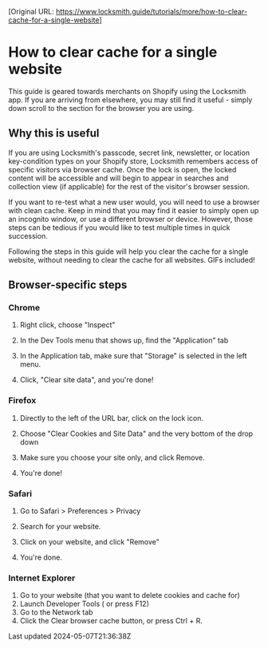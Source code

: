 [Original URL: https://www.locksmith.guide/tutorials/more/how-to-clear-cache-for-a-single-website]

# How to clear cache for a single website

This guide is geared towards merchants on Shopify using the Locksmith app. If you are arriving from elsewhere, you may still find it useful - simply down scroll to the section for the browser you are using.

## Why this is useful

If you are using Locksmith's passcode, secret link, newsletter, or location key-condition types on your Shopify store, Locksmith remembers access of specific visitors via browser cache. Once the lock is open, the locked content will be accessible and will begin to appear in searches and collection view (if applicable) for the rest of the visitor's browser session.

If you want to re-test what a new user would, you will need to use a browser with clean cache. Keep in mind that you may find it easier to simply open up an incognito window, or use a different browser or device. However, those steps can be tedious if you would like to test multiple times in quick succession.

Following the steps in this guide will help you clear the cache for a single website, without needing to clear the cache for all websites. GIFs included!

## Browser-specific steps

### Chrome

1. Right click, choose "Inspect"

2. In the Dev Tools menu that shows up, find the "Application" tab

3. In the Application tab, make sure that "Storage" is selected in the left menu.

4. Click, "Clear site data", and you're done!

### Firefox

1. Directly to the left of the URL bar, click on the lock icon.

2. Choose "Clear Cookies and Site Data" and the very bottom of the drop down

3. Make sure you choose your site only, and click Remove.

4. You're done!

### Safari

1. Go to Safari \> Preferences \> Privacy

2. Search for your website.

3. Click on your website, and click "Remove"

4. You're done.

### Internet Explorer

1. Go to your website (that you want to delete cookies and cache for)
2. Launch Developer Tools ( or press F12)
3. Go to the Network tab
4. Click the Clear browser cache button, or press Ctrl + R.

Last updated 2024-05-07T21:36:38Z